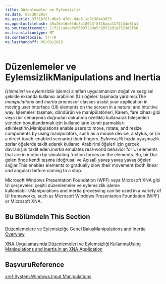 ```yaml
---
title: Düzenlemeler ve Eylemsizlik
ms.date: 03/30/2017
ms.assetid: 3731bf83-dba5-478c-94a5-1d7c36443073
ms.openlocfilehash: 49a26e16e5fdc8c18023f8f16ada41712b3e8fa1
ms.sourcegitcommit: 11f11ca6cefe555972b3a5c99729d1a7523d8f50
ms.translationtype: MT
ms.contentlocale: tr-TR
ms.lasthandoff: 05/03/2018
---
```

# <a name="manipulations-and-inertia"></a><span data-ttu-id="7f431-102">Düzenlemeler ve Eylemsizlik</span><span class="sxs-lookup"><span data-stu-id="7f431-102">Manipulations and Inertia</span></span>
<span data-ttu-id="7f431-103">*İşlemeleri* ve *eylemsizlik* işlemci sınıfları uygulamanızın doğal ve sezgisel şekilde ekranda kullanıcı arabirimi (UI) öğeleri taşımada yardımcı.</span><span class="sxs-lookup"><span data-stu-id="7f431-103">The *manipulations* and *inertia* processor classes assist your application in moving user interface (UI) elements on the screen in a natural and intuitive way.</span></span> <span data-ttu-id="7f431-104">İşlemeleri taşımak, döndürün ve manipülatörleri, Kalem, fare cihazı gibi veya (bir senaryoda doğrudan dokunma özellikli) kullanarak bileşenleri yeniden boyutlandırmak için kullanıcıların kendi parmakları etkinleştirin.</span><span class="sxs-lookup"><span data-stu-id="7f431-104">Manipulations enable users to move, rotate, and resize components by using manipulators, such as a mouse device, a stylus, or (in a direct touch-enabled scenario) their fingers.</span></span> <span data-ttu-id="7f431-105">*Eylemsizlik* hızda uyuşmazlık zorlar öğelerde taklit ederek kullanıcı Arabirimi öğeleri için gerçek davranışını taklit eden.</span><span class="sxs-lookup"><span data-stu-id="7f431-105">*Inertia* emulates real-world behavior for UI elements that are in motion by simulating friction forces on the elements.</span></span> <span data-ttu-id="7f431-106">Bu, bir Dur gelen önce kendi taşıma (doğrusal ve Açısal) yavaş yavaş yavaş öğeleri sağlar.</span><span class="sxs-lookup"><span data-stu-id="7f431-106">This enables elements to gradually slow their movement (both linear and angular) before coming to a stop.</span></span>  
  
 <span data-ttu-id="7f431-107">Microsoft Windows Presentation Foundation (WPF) veya Microsoft XNA gibi UI çerçeveleri çeşitli düzenlemeler ve eylemsizlik işleme kullanılabilir.</span><span class="sxs-lookup"><span data-stu-id="7f431-107">Manipulations and inertia processing can be used in a variety of UI frameworks, such as Microsoft Windows Presentation Foundation (WPF) or Microsoft XNA.</span></span>  
  
## <a name="in-this-section"></a><span data-ttu-id="7f431-108">Bu Bölümde</span><span class="sxs-lookup"><span data-stu-id="7f431-108">In This Section</span></span>  
 [<span data-ttu-id="7f431-109">Düzenlemelere ve Eylemsizliğe Genel Bakış</span><span class="sxs-lookup"><span data-stu-id="7f431-109">Manipulations and Inertia Overview</span></span>](../../../docs/framework/common-client-technologies/manipulations-and-inertia-overview.md)  
  
 [<span data-ttu-id="7f431-110">XNA Uygulamasında Düzenlemeleri ve Eylemsizliği Kullanma</span><span class="sxs-lookup"><span data-stu-id="7f431-110">Using Manipulations and Inertia in an XNA Application</span></span>](../../../docs/framework/common-client-technologies/use-manipulations-and-inertia-in-an-xna-application.md)  
  
## <a name="reference"></a><span data-ttu-id="7f431-111">Başvuru</span><span class="sxs-lookup"><span data-stu-id="7f431-111">Reference</span></span>  
 <xref:System.Windows.Input.Manipulations>
